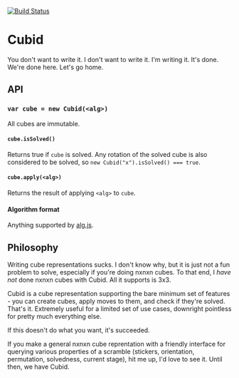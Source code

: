 [![Build Status](https://travis-ci.org/justinj/cubid.png?branch=master)](https://travis-ci.org/justinj/cubid)

Cubid
=====

You don't want to write it.
I don't want to write it.
I'm writing it.
It's done.
We're done here.
Let's go home.

## API

### `var cube = new Cubid(<alg>)`

All cubes are immutable.

#### `cube.isSolved()`

Returns true if `cube` is solved.
Any rotation of the solved cube is also considered to be solved, so `new Cubid("x").isSolved() === true`.

#### `cube.apply(<alg>)`

Returns the result of applying `<alg>` to `cube`.

#### Algorithm format

Anything supported by [alg.js](https://github.com/cubing/alg.js).

## Philosophy

Writing cube representations sucks.  I don't know why, but it is just not a fun
problem to solve, especially if you're doing nxnxn cubes.  To that end, I *have
not* done nxnxn cubes with Cubid. All it supports is 3x3.

Cubid is a cube representation supporting the bare minimum set of features -
you can create cubes, apply moves to them, and check if they're solved.  That's
it.  Extremely useful for a limited set of use cases, downright pointless for
pretty much everything else.

If this doesn't do what you want, it's succeeded.

If you make a general nxnxn cube reprentation with a friendly interface for
querying various properties of a scramble (stickers, orientation, permutation,
solvedness, current stage), hit me up, I'd love to see it.  Until then, we have
Cubid.
